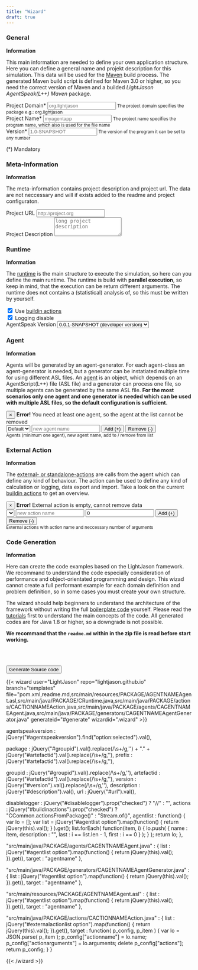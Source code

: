 ```yaml
---
title: "Wizard"
draft: true
---
```


<div class="wizard">

<h3>General</h3>
<section>
<strong>Information</strong>
<p>This main information are needed to define your own application structure. Here you can define a general name and projekt description for this simulation. This data will be used for the <a href="https://maven.apache.org/">Maven</a> build process. The generated Maven build script is defined for Maven 3.0 or higher, so you need the correct version of Maven and a builded <i>LightJason AgentSpeak(L++) Maven</i> package.</p>
<p>
    <div class="form-group">
        <label for="groupid">Project Domain*</label>
        <input type="text" class="form-control required" id="groupid" placeholder="org.lightjason" />
        <small class="form-text text-muted">The project domain specifies the package e.g.: org.lightjason</small>
    </div>
    <div class="form-group">
        <label for="artefactid">Project Name*</label>
        <input type="text" class="form-control required" id="artefactid" placeholder="myagentapp" />
        <small class="form-text text-muted">The project name specifies the program name, which also is used for the file name</small>
    </div>
    <div class="form-group">
        <label for="version">Version*</label>
        <input type="text" class="form-control required" id="version" placeholder="1.0-SNAPSHOT" />
        <small class="form-text text-muted">The version of the program it can be set to any number</small>
    </div>
</p>
<p>(*) Mandatory</p>
</section>

<h3>Meta-Information</h3>
<section>
<strong>Information</strong>
<p>The meta-information contains project description and project url. The data are not neccessary and will if exists added to the readme and project configuraton.</p>
<p>
    <div class="form-group">
        <label for="url">Project URL</label>
        <input type="text" class="form-control" id="url" placeholder="http://project.org" />
    </div>
        <div class="form-group">
        <label for="url">Project Description</label>
        <textarea class="form-control" id="description" placeholder="long project description" rows=3></textarea>
    </div>
</p>
</section>

<h3>Runtime</h3>
<section>
<strong>Information</strong>
<p>The <a href="/tutorials/agentspeak-in-fifteen-minutes/#write-your-own-runtime">runtime</a> is the main structure to execute the simulation, so here can you define the main runtime. The runtime is build with <strong>parallel execution</strong>, so keep in mind, that the execution can be return different arguments. The runtime does not contains a (statistical) analysis of, so this must be written by yourself.</p>
<p>
    <div class="form-check">
        <label class="form-check-label">
          <input id="buildinactions" type="checkbox" class="form-check-input" checked /> Use <a href="/knowledgebase/actions">buildin actions</a>
        </label>
    </div>
    <div class="form-check">
        <label class="form-check-label">
          <input id="disablelogging" type="checkbox" class="form-check-input" checked /> Logging disable
        </label>
    </div>
    <div class="form-check">   
        <label class="form-check-label">AgentSpeak Version
            <select class="form-control" id="agentspeakversion">
                <option value="0.0.1-SNAPSHOT">0.0.1-SNAPSHOT (developer version)</option>
            </select>
        </label>            
    </div>     
</p>
</section>

<h3>Agent</h3>
<section>
<strong>Information</strong>
<p>Agents will be generated by an agent-generator. For each agent-class an agent-generator is needed, but a generator can be instatiated multiple time for using different ASL files. An <a href="/tutorials/agentspeak-in-fifteen-minutes/#a-id-agentclass-a-agent-class">agent</a> is an object, which depends on an AgentScript(L++) file (ASL file) and a generator can process one file, so multiple agents can be generated by the same ASL file. <strong>For the most scenarios only one agent and one generator is needed which can be used with multiple ASL files, so the default configuration is sufficient.</strong>
</p>
<p>
    <div class="alert alert-danger alert-dismissible fade collapse" role="alert" id="agentnotremovable">
        <button type="button" class="close" data-dismiss="alert" aria-label="Close">
            <span aria-hidden="true">&times;</span>
        </button>
        <strong>Error!</strong> You need at least one agent, so the agent at the list cannot be removed
    </div>
    <div class="btn-toolbar" role="group" aria-label="Agent Configuration">        
        <select class="form-control" id="agentlist"><option value="Default">Default</option></select>
        <input type="text" class="form-control" id="newagent" placeholder="new agent name" />
        <button type="button" class="btn btn-secondary" id="addagent">Add (+)</button>
        <button type="button" class="btn btn-secondary" id="removeagent">Remove (-)</button>
    </div>
    <small class="form-text text-muted">Agents (minimum one agent), new agent name, add to / remove from list</small>
</p>
</section>

<h3>External Action</h3>
<section>
<strong>Information</strong>
<p>
The <a href="/tutorials/actions/#what-kind-of-actions-exists">external- or standalone-actions</a> are calls from the agent which can define any kind of behaviour. The action can be used to define any kind of calculation or logging, data export and import. Take a look on the current <a href="/knowledgebase/actions/">buildin actions</a> to get an overview.
</p>
<p>
    <div class="alert alert-danger alert-dismissible fade collapse" role="alert" id="externalactionempty">
        <button type="button" class="close" data-dismiss="alert" aria-label="Close">
            <span aria-hidden="true">&times;</span>
        </button>
        <strong>Error!</strong> External action is empty, cannot remove data
    </div>
    <div class="btn-toolbar" role="group" aria-label="External Action Configuration">        
        <select class="form-control" id="externalactionlist"></select>
        <input type="text" class="form-control" id="newexternalaction" placeholder="new action name"/>
        <input type="text" class="form-control" id="argumentsexternalaction" value="0"/>
        <button type="button" class="btn btn-secondary" id="addexternalaction">Add (+)</button>
        <button type="button" class="btn btn-secondary" id="removeexternalaction">Remove (-)</button>
    </div>
    <small class="form-text text-muted">External actions with action name and neccessary number of arguments</small>
</p>
</section>

<h3>Code Generation</h3>
<section>
<strong>Information</strong><br/>
<p>Here can create the code examples based on the LightJason framework. We recommand to understand the code especially consideration of performance and object-orientated programming and design. This wizad cannot create a full performant example for each domain definition and problem definition, so in some cases you must create your own structure.</p>
<p>
The wizard should help beginners to understand the architecture of the framework without writing the full <a href="https://en.wikipedia.org/wiki/Boilerplate_code">boilerplate code</a> yourself. Please read the <a href="/tutorials">tutorials</a> first to understand the main concepts of the code. All generated codes are for Java 1.8 or higher, so a downgrade is not possible.
</p>
<p><strong>We recommand that the <code>readme.md</code> within in the zip file is read before start working.</strong></p>
<br/><br/>
<p>
<button type="button" class="btn btn-secondary btn-lg btn-block" id="generate">Generate Source code</button>
</p>
</section>

</div>

{{< wizard user="LightJason" repo="lightjason.github.io" branch="templates" file="pom.xml,readme.md,src/main/resources/PACKAGE/AGENTNAMEAgent.asl,src/main/java/PACKAGE/CRuntime.java,src/main/java/PACKAGE/actions/CACTIONNAMEAction.java,src/main/java/PACKAGE/agents/CAGENTNAMEAgent.java,src/main/java/PACKAGE/generators/CAGENTNAMEAgentGenerator.java" generateid="#generate" wizardid=".wizard" >}}

agentspeakversion : jQuery("#agentspeakversion").find("option:selected").val(),

package           : jQuery("#groupid").val().replace(/\s+/g,'') + "." + jQuery("#artefactid").val().replace(/\s+/g,''),
prefix            : jQuery("#artefactid").val().replace(/\s+/g,''),

groupid           : jQuery("#groupid").val().replace(/\s+/g,''),
artefactid        : jQuery("#artefactid").val().replace(/\s+/g,''),
version           : jQuery("#version").val().replace(/\s+/g,''),
description       : jQuery("#description").val(),
url               : jQuery("#url").val(),

disablelogger     : jQuery("#disablelogger").prop("checked") ? "//" : "",
actions           : jQuery("#buildinactions").prop("checked") ? "CCommon.actionsFromPackage()" : "Stream.of()",
agentlist         : function() { var lo = []; var list = jQuery("#agentlist option").map(function() { return jQuery(this).val(); } ).get(); list.forEach( function(item, i) { lo.push( { name : item, description :  "", last : i == list.len - 1, first : i == 0 } ); } ); return lo; },


"src/main/java/PACKAGE/agents/CAGENTNAMEAgent.java" : { list : jQuery("#agentlist option").map(function() { return jQuery(this).val(); }).get(), target : "agentname" },

"src/main/java/PACKAGE/generators/CAGENTNAMEAgentGenerator.java" : { list : jQuery("#agentlist option").map(function() { return jQuery(this).val(); }).get(), target : "agentname" },

"src/main/resources/PACKAGE/AGENTNAMEAgent.asl" : { list : jQuery("#agentlist option").map(function() { return jQuery(this).val(); }).get(), target : "agentname" },

"src/main/java/PACKAGE/actions/CACTIONNAMEAction.java" : { list : jQuery("#externalactionlist option").map(function() { return jQuery(this).val(); }).get(), target : function( p_config, p_item ) { var lo = JSON.parse( p_item ); p_config["actionname"] = lo.name;  p_config["actionarguments"] = lo.arguments; delete p_config["actions"]; return p_config; } }

{{< /wizard >}}

<script>
jQuery(function() {

    jQuery("#addagent").click( function() {
    
        jQuery("#newagent").removeClass("error"); 
    
        var lc = jQuery("#newagent").val().trim();
        if ( lc.length == 0 )
            jQuery("#newagent").addClass("error");
        else
            if ( jQuery("#agentlist option[value='" + lc + "']").length > 0 )
                jQuery("#newagent").addClass("error");
            else    
            {
                jQuery("#newagent").val(null);
                jQuery("#agentlist").append( jQuery( "<option>", { value: lc, text: lc } ) ); 
            }

    } );
    
    jQuery("#removeagent").click( function() {
        if ( jQuery("#agentlist option").length > 1 )
            jQuery("#agentlist").find("option:selected").remove(); 
        else
            jQuery("#agentnotremovable").addClass("show");
    });
    
    jQuery("#addexternalaction").click( function() {
    
        var lcName = jQuery("#newexternalaction").val().trim();
        var lnArguments = parseInt(jQuery("#argumentsexternalaction").val().trim());
        
        jQuery("#externalactionlist").append( jQuery("<option>", { value: JSON.stringify( { name : lcName, arguments: lnArguments } ), text: lcName } ) );
            
    });
    
    jQuery("#removeexternalaction").click( function() {
        if ( jQuery("#externalactionlist option").length > 0 )
            jQuery("#externalactionlist").find("option:selected").remove(); 
        else
            jQuery("#externalactionempty").addClass("show");
    });

} );
</script>
